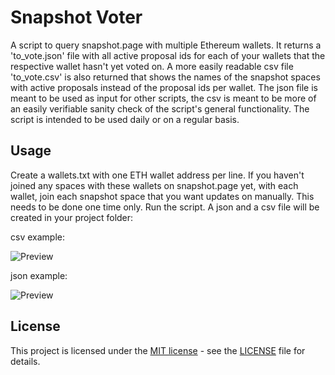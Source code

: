 # Snapshot Voter


A script to query snapshot.page with multiple Ethereum wallets. It returns a 'to_vote.json'
file with all active proposal ids for each of your wallets that the respective wallet hasn't
yet voted on.
A more easily readable csv file 'to_vote.csv' is also returned that shows the names of
the snapshot spaces with active proposals instead of the proposal ids per wallet.
The json file is meant to be used as input for other scripts, the csv is meant to be
more of an easily verifiable sanity check of the script's general functionality.
The script is intended to be used daily or on a regular basis.


## Usage

Create a wallets.txt with one ETH wallet address per line.
If you haven't joined any spaces with these wallets on snapshot.page yet,
with each wallet, join each snapshot space that you want updates on manually.
This needs to be done one time only.
Run the script.
A json and a csv file will be created in your project folder:

csv example:


![Preview](https://github.com/al-matty/snapshot-voter/blob/main/csv_example.png)


json example:


![Preview](https://github.com/al-matty/snapshot-voter/blob/main/json_example.png)


## License

This project is licensed under the [MIT license](https://github.com/al-matty/telegram-merch-bot/blob/main/LICENSE) - see the [LICENSE](https://github.com/al-matty/snapshot-voter/blob/main/LICENSE) file for details.
